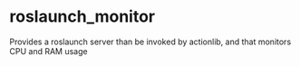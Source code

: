 # roslaunch_monitor
Provides a roslaunch server than be invoked by actionlib, and that monitors CPU and RAM usage
